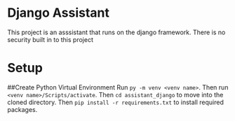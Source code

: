 # Django Assistant
This project is an asssistant that runs on the django framework.
There is no security built in to this project
# Setup
##Create Python Virtual Environment
Run ```py -m venv <venv name>```.
Then run ```<venv name>/Scripts/activate```.
Then ```cd assistant_django``` to move into the cloned directory.
Then ```pip install -r requirements.txt``` to install required packages.
